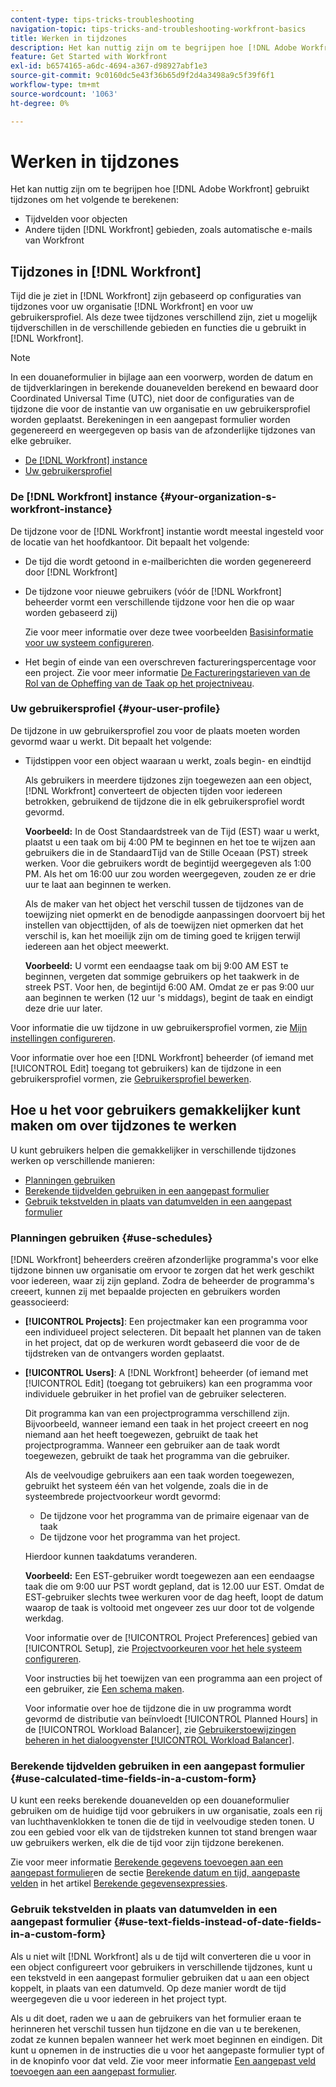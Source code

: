 ```yaml
---
content-type: tips-tricks-troubleshooting
navigation-topic: tips-tricks-and-troubleshooting-workfront-basics
title: Werken in tijdzones
description: Het kan nuttig zijn om te begrijpen hoe [!DNL Adobe Workfront] gebruikt tijdzones om tijdvelden te berekenen voor objecten en tijden in andere gebieden, zoals e-mails.
feature: Get Started with Workfront
exl-id: b6574165-a6dc-4694-a367-d98927abf1e3
source-git-commit: 9c0160dc5e43f36b65d9f2d4a3498a9c5f39f6f1
workflow-type: tm+mt
source-wordcount: '1063'
ht-degree: 0%

---
```


# Werken in tijdzones

Het kan nuttig zijn om te begrijpen hoe [!DNL Adobe Workfront] gebruikt tijdzones om het volgende te berekenen:

* Tijdvelden voor objecten
* Andere tijden [!DNL Workfront] gebieden, zoals automatische e-mails van Workfront

## Tijdzones in [!DNL Workfront]

Tijd die je ziet in [!DNL Workfront] zijn gebaseerd op configuraties van tijdzones voor uw organisatie [!DNL Workfront] en voor uw gebruikersprofiel. Als deze twee tijdzones verschillend zijn, ziet u mogelijk tijdverschillen in de verschillende gebieden en functies die u gebruikt in [!DNL Workfront].

>[!NOTE]
>
>In een douaneformulier in bijlage aan een voorwerp, worden de datum en de tijdverklaringen in berekende douanevelden berekend en bewaard door Coordinated Universal Time (UTC), niet door de configuraties van de tijdzone die voor de instantie van uw organisatie en uw gebruikersprofiel worden geplaatst. Berekeningen in een aangepast formulier worden gegenereerd en weergegeven op basis van de afzonderlijke tijdzones van elke gebruiker.

* [De [!DNL Workfront] instance](#your-organization-s-workfront-instance)
* [Uw gebruikersprofiel](#your-user-profile)

### De [!DNL Workfront] instance {#your-organization-s-workfront-instance}

De tijdzone voor de [!DNL Workfront] instantie wordt meestal ingesteld voor de locatie van het hoofdkantoor. Dit bepaalt het volgende:

* De tijd die wordt getoond in e-mailberichten die worden gegenereerd door [!DNL Workfront]
* De tijdzone voor nieuwe gebruikers (vóór de [!DNL Workfront] beheerder vormt een verschillende tijdzone voor hen die op waar worden gebaseerd zij)

   Zie voor meer informatie over deze twee voorbeelden [Basisinformatie voor uw systeem configureren](../../administration-and-setup/get-started-wf-administration/configure-basic-info.md).

* Het begin of einde van een overschreven factureringspercentage voor een project. Zie voor meer informatie [De Factureringstarieven van de Rol van de Opheffing van de Taak op het projectniveau](../../manage-work/projects/project-finances/override-job-role-billing-rates-at-the-project-level.md).

### Uw gebruikersprofiel {#your-user-profile}

De tijdzone in uw gebruikersprofiel zou voor de plaats moeten worden gevormd waar u werkt. Dit bepaalt het volgende:

<!--
* The time shown in your outgoing [!DNL Workfront] email messages
[NOTE FROM LISA: Saeid that dates/times shown in emails are more complicated than how it is described in the article so we decided to comment out this line.]
-->
* Tijdstippen voor een object waaraan u werkt, zoals begin- en eindtijd

   Als gebruikers in meerdere tijdzones zijn toegewezen aan een object, [!DNL Workfront] converteert de objecten tijden voor iedereen betrokken, gebruikend de tijdzone die in elk gebruikersprofiel wordt gevormd.

   **Voorbeeld:** In de Oost Standaardstreek van de Tijd (EST) waar u werkt, plaatst u een taak om bij 4:00 PM te beginnen en het toe te wijzen aan gebruikers die in de StandaardTijd van de Stille Oceaan (PST) streek werken. Voor die gebruikers wordt de begintijd weergegeven als 1:00 PM. Als het om 16:00 uur zou worden weergegeven, zouden ze er drie uur te laat aan beginnen te werken.

   Als de maker van het object het verschil tussen de tijdzones van de toewijzing niet opmerkt en de benodigde aanpassingen doorvoert bij het instellen van objecttijden, of als de toewijzen niet opmerken dat het verschil is, kan het moeilijk zijn om de timing goed te krijgen terwijl iedereen aan het object meewerkt.

   **Voorbeeld:** U vormt een eendaagse taak om bij 9:00 AM EST te beginnen, vergeten dat sommige gebruikers op het taakwerk in de streek PST. Voor hen, de begintijd 6:00 AM. Omdat ze er pas 9:00 uur aan beginnen te werken (12 uur &#39;s middags), begint de taak en eindigt deze drie uur later.

Voor informatie die uw tijdzone in uw gebruikersprofiel vormen, zie [Mijn instellingen configureren](../../workfront-basics/manage-your-account-and-profile/configuring-your-user-profile/configure-my-settings.md).

Voor informatie over hoe een [!DNL Workfront] beheerder (of iemand met [!UICONTROL Edit] toegang tot gebruikers) kan de tijdzone in een gebruikersprofiel vormen, zie [Gebruikersprofiel bewerken](../../administration-and-setup/add-users/create-and-manage-users/edit-a-users-profile.md).

## Hoe u het voor gebruikers gemakkelijker kunt maken om over tijdzones te werken

U kunt gebruikers helpen die gemakkelijker in verschillende tijdzones werken op verschillende manieren:

* [Planningen gebruiken](#use-schedules)
* [Berekende tijdvelden gebruiken in een aangepast formulier](#use-calculated-time-fields-in-a-custom-form)
* [Gebruik tekstvelden in plaats van datumvelden in een aangepast formulier](#use-text-fields-instead-of-date-fields-in-a-custom-form)

### Planningen gebruiken {#use-schedules}

[!DNL Workfront] beheerders creëren afzonderlijke programma&#39;s voor elke tijdzone binnen uw organisatie om ervoor te zorgen dat het werk geschikt voor iedereen, waar zij zijn gepland. Zodra de beheerder de programma&#39;s creeert, kunnen zij met bepaalde projecten en gebruikers worden geassocieerd:

* **[!UICONTROL Projects]**: Een projectmaker kan een programma voor een individueel project selecteren. Dit bepaalt het plannen van de taken in het project, dat op de werkuren wordt gebaseerd die voor de de tijdstreken van de ontvangers worden geplaatst.
* **[!UICONTROL Users]**: A [!DNL Workfront] beheerder (of iemand met [!UICONTROL Edit] (toegang tot gebruikers) kan een programma voor individuele gebruiker in het profiel van de gebruiker selecteren.

   Dit programma kan van een projectprogramma verschillend zijn. Bijvoorbeeld, wanneer iemand een taak in het project creeert en nog niemand aan het heeft toegewezen, gebruikt de taak het projectprogramma. Wanneer een gebruiker aan de taak wordt toegewezen, gebruikt de taak het programma van die gebruiker.

   Als de veelvoudige gebruikers aan een taak worden toegewezen, gebruikt het systeem één van het volgende, zoals die in de systeembrede projectvoorkeur wordt gevormd:

   * De tijdzone voor het programma van de primaire eigenaar van de taak
   * De tijdzone voor het programma van het project.

   Hierdoor kunnen taakdatums veranderen.

   **Voorbeeld:** Een EST-gebruiker wordt toegewezen aan een eendaagse taak die om 9:00 uur PST wordt gepland, dat is 12.00 uur EST. Omdat de EST-gebruiker slechts twee werkuren voor de dag heeft, loopt de datum waarop de taak is voltooid met ongeveer zes uur door tot de volgende werkdag.

   Voor informatie over de [!UICONTROL Project Preferences] gebied van [!UICONTROL Setup], zie [Projectvoorkeuren voor het hele systeem configureren](../../administration-and-setup/set-up-workfront/configure-system-defaults/set-project-preferences.md).

   Voor instructies bij het toewijzen van een programma aan een project of een gebruiker, zie [Een schema maken](../../administration-and-setup/set-up-workfront/configure-timesheets-schedules/create-schedules.md).

   Voor informatie over hoe de tijdzone die in uw programma wordt gevormd de distributie van beïnvloedt [!UICONTROL Planned Hours] in de [!UICONTROL Workload Balancer], zie [Gebruikerstoewijzingen beheren in het dialoogvenster [!UICONTROL Workload Balancer]](../../resource-mgmt/workload-balancer/manage-user-allocations-workload-balancer.md).


### Berekende tijdvelden gebruiken in een aangepast formulier {#use-calculated-time-fields-in-a-custom-form}

U kunt een reeks berekende douanevelden op een douaneformulier gebruiken om de huidige tijd voor gebruikers in uw organisatie, zoals een rij van luchthavenklokken te tonen die de tijd in veelvoudige steden tonen. U zou een gebied voor elk van de tijdstreken kunnen tot stand brengen waar uw gebruikers werken, elk die de tijd voor zijn tijdzone berekenen.

Zie voor meer informatie [Berekende gegevens toevoegen aan een aangepast formulier](../../administration-and-setup/customize-workfront/create-manage-custom-forms/add-calculated-data-to-custom-form.md)en de sectie [Berekende datum en tijd, aangepaste velden](../../reports-and-dashboards/reports/calc-cstm-data-reports/calculated-data-expressions.md#date) in het artikel [Berekende gegevensexpressies](../../reports-and-dashboards/reports/calc-cstm-data-reports/calculated-data-expressions.md).

### Gebruik tekstvelden in plaats van datumvelden in een aangepast formulier {#use-text-fields-instead-of-date-fields-in-a-custom-form}

Als u niet wilt [!DNL Workfront] als u de tijd wilt converteren die u voor in een object configureert voor gebruikers in verschillende tijdzones, kunt u een tekstveld in een aangepast formulier gebruiken dat u aan een object koppelt, in plaats van een datumveld. Op deze manier wordt de tijd weergegeven die u voor iedereen in het project typt.

Als u dit doet, raden we u aan de gebruikers van het formulier eraan te herinneren het verschil tussen hun tijdzone en die van u te berekenen, zodat ze kunnen bepalen wanneer het werk moet beginnen en eindigen. Dit kunt u opnemen in de instructies die u voor het aangepaste formulier typt of in de knopinfo voor dat veld. Zie voor meer informatie [Een aangepast veld toevoegen aan een aangepast formulier](../../administration-and-setup/customize-workfront/create-manage-custom-forms/add-a-custom-field-to-a-custom-form.md).
